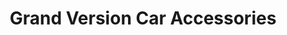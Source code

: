 ---
title: "Grand Version Car Accessories"
url: /quezon-city/grand-version-car-accessories/
shop: car parts
---